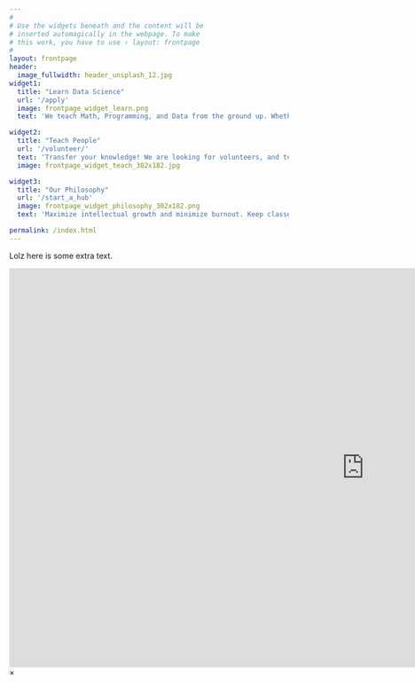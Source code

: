 ```yaml
---
#
# Use the widgets beneath and the content will be
# inserted automagically in the webpage. To make
# this work, you have to use › layout: frontpage
#
layout: frontpage
header:
  image_fullwidth: header_unsplash_12.jpg
widget1:
  title: "Learn Data Science"
  url: '/apply'
  image: frontpage_widget_learn.png
  text: 'We teach Math, Programming, and Data from the ground up. Whether student or working professional, our <a href="/curriculum/">curriculum</a> fits you.'

widget2:
  title: "Teach People"
  url: '/volunteer/'
  text: 'Transfer your knowledge! We are looking for volunteers, and teaching is a requirement for advanced students.'
  image: frontpage_widget_teach_302x182.jpg

widget3:
  title: "Our Philosophy"
  url: '/start_a_hub'
  image: frontpage_widget_philosophy_302x182.png
  text: 'Maximize intellectual growth and minimize burnout. Keep classes affordable, small, and personalized. Be nonprofit.'

permalink: /index.html
---
```


Lolz here is some extra text.

<div id="videoModal" class="reveal-modal large" data-reveal="">
  <div class="flex-video widescreen vimeo" style="display: block;">
    <iframe width="1280" height="720" src="https://www.youtube.com/embed/3b5zCFSmVvU" frameborder="0" allowfullscreen></iframe>
  </div>
  <a class="close-reveal-modal">&#215;</a>
</div>
